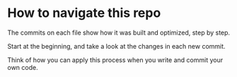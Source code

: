 # How to navigate this repo

The commits on each file show how it was built and optimized, step by step.

Start at the beginning, and take a look at the changes in each new commit.

Think of how you can apply this process when you write and commit your own code.